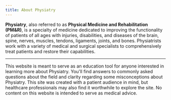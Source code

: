 ```yaml
---
title: About Physiatry
---
```




**Physiatry**, also referred to as **Physical Medicine and Rehabilitation (PM&R)**, is a specialty of medicine dedicated to improving the functionality of patients of all ages with injuries, disabilities, and diseases of the brain, spine, nerves, muscles, tendons, ligaments, joints, and bones. Physiatrists work with a variety of medical and surgical specialists to comprehensively treat patients and restore their capabilities.


---

This website is meant to serve as an education tool for anyone interested in learning more about Physiatry. You'll find answers to commonly asked questions about the field and clarity regarding some misconceptions about Physiatry. This site was created with a patient audience in mind, but healthcare professionals may also find it worthwhile to explore the site. No content on this website is intended to serve as medical advice.

